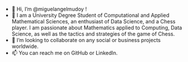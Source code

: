 - 👋 Hi, I’m @miguelangelmudoy !
- 👀 I am a University Degree Student of Computational and Applied Mathematical Sciences, an enthusiast of Data Science, and a Chess player. I am passionate about Mathematics applied to Computing, Data Science, as well as the tactics and strategies of the game of Chess.
- 💞️ I’m looking to collaborate on any social or business projects worldwide.
- 📫 You can reach me on GitHub or LinkedIn.
<!---
miguelangelmudoy/miguelangelmudoy is a ✨ special ✨ repository because its `README.md` (this file) appears on your GitHub profile.
You can click the Preview link to take a look at your changes.
--->
